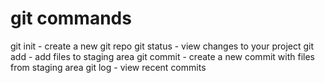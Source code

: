 # git commands

git init - create a new git repo
git status - view changes to your project
git add - add files to staging area
git commit - create a new commit with files from staging area
git log - view recent commits